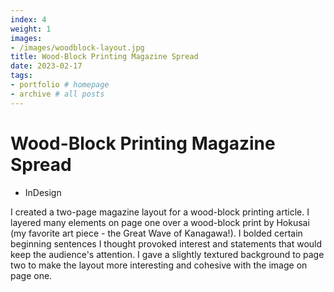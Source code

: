 ```yaml
---
index: 4
weight: 1
images:
- /images/woodblock-layout.jpg
title: Wood-Block Printing Magazine Spread
date: 2023-02-17
tags:
- portfolio # homepage
- archive # all posts
---
```


# Wood-Block Printing Magazine Spread
- InDesign

I created a two-page magazine layout for a wood-block printing article. I layered many elements on page one over a wood-block print by Hokusai (my favorite art piece - the Great Wave of Kanagawa!). I bolded certain beginning sentences I thought provoked interest and statements that would keep the audience's attention. I gave a slightly textured background to page two to make the layout more interesting and cohesive with the image on page one.

<img src="/wave1.png" style="height:1em;margin-left:0">